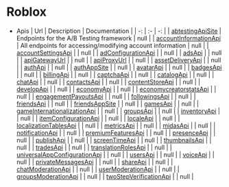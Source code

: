 # Roblox

* Apis
    | Url | Description | Documentation |
    | -: | :- | -: |
    | [abtestingApiSite](https://abtesting.roblox.com) | Endpoints for the A/B Testing framework | null |
    | [accountInformationApi](https://accountinformation.roblox.com) | All endpoints for accessing/modifying account information | null |
    | [accountSettingsApi](https://accountsettings.roblox.com) |  | null |
    | [adConfigurationApi](https://adconfiguration.roblox.com) |  | null |
    | [adsApi](https://ads.roblox.com) |  | null |
    | [apiGatewayUrl](https://apis.roblox.com) |  | null |
    | [apiProxyUrl](https://api.roblox.com) |  | null |
    | [assetDeliveryApi](https://assetdelivery.roblox.com) |  | null |
    | [authApi](https://auth.roblox.com) |  | null |
    | [authAppSite](https://authsite.roblox.com) |  | null |
    | [avatarApi](https://avatar.roblox.com) |  | null |
    | [badgesApi](https://badges.roblox.com) |  | null |
    | [billingApi](https://billing.roblox.com) |  | null |
    | [captchaApi](https://captcha.roblox.com) |  | null |
    | [catalogApi](https://catalog.roblox.com) |  | null |
    | [chatApi](https://chat.roblox.com) |  | null |
    | [contactsApi](https://contacts.roblox.com) |  | null |
    | [contentStoreApi](https://contentstore.roblox.com) |  | null |
    | [developApi](https://develop.roblox.com) |  | null |
    | [economyApi](https://economy.roblox.com) |  | null |
    | [economycreatorstatsApi](https://economycreatorstats.roblox.com) |  | null |
    | [engagementPayoutsApi](https://engagementpayouts.roblox.com) |  | null |
    | [followingsApi](https://followings.roblox.com) |  | null |
    | [friendsApi](https://friends.roblox.com) |  | null |
    | [friendsAppSite](https://friendsite.roblox.com) |  | null |
    | [gamesApi](https://games.roblox.com) |  | null |
    | [gameInternationalizationApi](https://gameinternationalization.roblox.com) |  | null |
    | [groupsApi](https://groups.roblox.com) |  | null |
    | [inventoryApi](https://inventory.roblox.com) |  | null |
    | [itemConfigurationApi](https://itemconfiguration.roblox.com) |  | null |
    | [localeApi](https://locale.roblox.com) |  | null |
    | [localizationTablesApi](https://localizationtables.roblox.com) |  | null |
    | [metricsApi](https://metrics.roblox.com) |  | null |
    | [midasApi](https://midas.roblox.com) |  | null |
    | [notificationApi](https://notifications.roblox.com) |  | null |
    | [premiumFeaturesApi](https://premiumfeatures.roblox.com) |  | null |
    | [presenceApi](https://presence.roblox.com) |  | null |
    | [publishApi](https://publish.roblox.com) |  | null |
    | [screenTimeApi](https://apis.rcs.roblox.com/screen-time-api) |  | null |
    | [thumbnailsApi](https://thumbnails.roblox.com) |  | null |
    | [tradesApi](https://trades.roblox.com) |  | null |
    | [translationRolesApi](https://translationroles.roblox.com) |  | null |
    | [universalAppConfigurationApi](https://apis.roblox.com/universal-app-configuration) |  | null |
    | [usersApi](https://users.roblox.com) |  | null |
    | [voiceApi](https://voice.roblox.com) |  | null |
    | [privateMessagesApi](https://privatemessages.roblox.com) |  | null |
    | [shareApi](https://share.roblox.com) |  | null |
    | [chatModerationApi](https://chatmoderation.roblox.com) |  | null |
    | [userModerationApi](https://usermoderation.roblox.com) |  | null |
    | [groupsModerationApi](https://groupsmoderation.roblox.com) |  | null |
    | [twoStepVerificationApi](https://twostepverification.roblox.com) |  | null |
